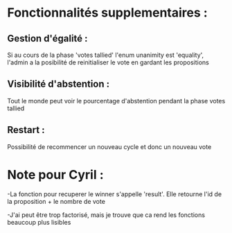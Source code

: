# Fonctionnalités supplementaires : 

## Gestion d'égalité : 

Si au cours de la phase 'votes tallied' l'enum unanimity est 'equality', l'admin a la posibilité de reinitialiser le vote en gardant les propositions

## Visibilité d'abstention : 

Tout le monde peut voir le pourcentage d'abstention pendant la phase votes tallied

## Restart : 

Possibilité de recommencer un nouveau cycle et donc un nouveau vote

# Note pour Cyril : 

-La fonction pour recuperer le winner s'appelle 'result'. Elle retourne l'id de la proposition + le nombre de vote

-J'ai peut être trop factorisé, mais je trouve que ca rend les fonctions beaucoup plus lisibles